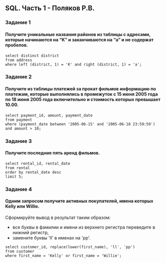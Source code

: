 ## SQL. Часть 1 - Поляков Р.В.
### Задание 1  
#### Получите уникальные названия районов из таблицы с адресами, которые начинаются на “K” и заканчиваются на “a” и не содержат пробелов.
```
select distinct district
from address
where left (district, 1) = 'K' and right (district, 1) = 'a';
```
### Задание 2  
#### Получите из таблицы платежей за прокат фильмов информацию по платежам, которые выполнялись в промежуток с 15 июня 2005 года по 18 июня 2005 года включительно и стоимость которых превышает 10.00.
```
select payment_id, amount, payment_date
from payment
where (payment_date between '2005-06-15' and '2005-06-18 23:59:59') and amount > 10;
```
### Задание 3  
#### Получите последние пять аренд фильмов.
```
select rental_id, rental_date 
from rental
order by rental_date desc
limit 5;
```
### Задание 4  
#### Одним запросом получите активных покупателей, имена которых Kelly или Willie.
Сформируйте вывод в результат таким образом:  
- все буквы в фамилии и имени из верхнего регистра переведите в нижний регистр,  
- замените буквы 'll' в именах на 'pp'.  
```
select customer_id, replace(lower(first_name), 'll', 'pp')
from customer
where first_name = 'Kelly' or first_name = 'Willie';
```
